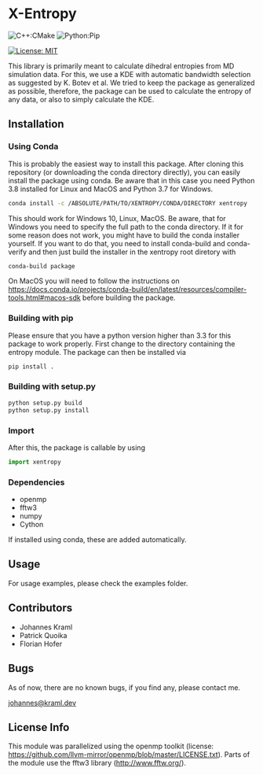 # X-Entropy

![C++:CMake](https://github.com/jokr91/dihedral_entropy/workflows/C++:CMake/badge.svg) ![Python:Pip](https://github.com/jokr91/dihedral_entropy/workflows/Python:Pip/badge.svg)

[![License: MIT](https://img.shields.io/badge/License-MIT-yellow.svg)](https://opensource.org/licenses/MIT)

This library is primarily meant to calculate dihedral entropies from MD
simulation data. For this, we use a KDE with automatic bandwidth selection as
suggested by K. Botev et al. We tried to keep the package as generalized as
possible, therefore, the package can be used to calculate the entropy of any
data, or also to simply calculate the KDE.

## Installation

### Using Conda

This is probably the easiest way to install this package. After cloning this
repository (or downloading the conda directory directly), you can easily install
the package using conda. Be aware that in this case you need Python 3.8 installed
for Linux and MacOS and Python 3.7 for Windows.
```bash
conda install -c /ABSOLUTE/PATH/TO/XENTROPY/CONDA/DIRECTORY xentropy
```
This should work for Windows 10, Linux, MacOS. Be aware, that for Windows you
need to specify the full path to the conda directory. If it for some reason does
not work, you might have to build the conda installer yourself. If you want to
do that, you need to install conda-build and conda-verify and then just build the
installer in the xentropy root diretory with
```bash
conda-build package
```
On MacOS you will need to follow the instructions on
https://docs.conda.io/projects/conda-build/en/latest/resources/compiler-tools.html#macos-sdk
before building the package.

### Building with pip

Please ensure that you have a python version higher than 3.3 for this package to
work properly. First change to the directory containing the entropy module. The
package can then be installed via

```bash
pip install .
```

### Building with setup.py

```bash
python setup.py build
python setup.py install
```

### Import

After this, the package is callable by using

```python
import xentropy
```

### Dependencies

- openmp
- fftw3
- numpy
- Cython

If installed using conda, these are added automatically.

## Usage

For usage examples, please check the examples folder.

## Contributors

 - Johannes Kraml
 - Patrick Quoika
 - Florian Hofer

## Bugs

As of now, there are no known bugs, if you find any, please contact me.

johannes@kraml.dev

## License Info

This module was parallelized using the openmp toolkit (license:
<https://github.com/llvm-mirror/openmp/blob/master/LICENSE.txt>). Parts of the
module use the fftw3 library (<http://www.fftw.org/>).

